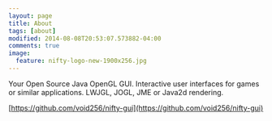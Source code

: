 ```yaml
---
layout: page
title: About
tags: [about]
modified: 2014-08-08T20:53:07.573882-04:00
comments: true
image:
  feature: nifty-logo-new-1900x256.jpg
---
```


Your Open Source Java OpenGL GUI. Interactive user interfaces for games or similar applications. LWJGL, JOGL, JME or Java2d rendering.



[https://github.com/void256/nifty-gui](https://github.com/void256/nifty-gui)

